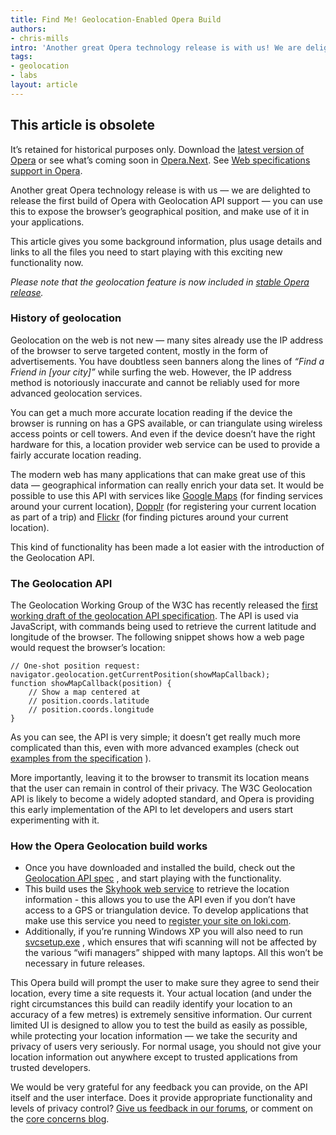 ```yaml
---
title: Find Me! Geolocation-Enabled Opera Build
authors:
- chris-mills
intro: 'Another great Opera technology release is with us! We are delighted to release the first build of Opera with Geolocation API support. You can use this to expose the browser’s geographical position, and make use of it in your applications.'
tags:
- geolocation
- labs
layout: article
---
```


## This article is obsolete

It’s retained for historical purposes only. Download the [latest version of Opera][1] or see what’s coming soon in [Opera.Next][2]. See [Web specifications support in Opera][3].

[1]: http://www.opera.com/browser/
[2]: http://www.opera.com/browser/next/
[3]: http://www.opera.com/docs/specs/

Another great Opera technology release is with us — we are delighted to release the first build of Opera with Geolocation API support — you can use this to expose the browser’s geographical position, and make use of it in your applications.

This article gives you some background information, plus usage details and links to all the files you need to start playing with this exciting new functionality now.

_Please note that the geolocation feature is now included in [stable Opera release][4]._

[4]: http://www.opera.com/download/ (Download Opera browser)

### History of geolocation

Geolocation on the web is not new — many sites already use the IP address of the browser to serve targeted content, mostly in the form of advertisements. You have doubtless seen banners along the lines of _“Find a Friend in [your city]”_ while surfing the web. However, the IP address method is notoriously inaccurate and cannot be reliably used for more advanced geolocation services.

You can get a much more accurate location reading if the device the browser is running on has a GPS available, or can triangulate using wireless access points or cell towers. And even if the device doesn’t have the right hardware for this, a location provider web service can be used to provide a fairly accurate location reading.

The modern web has many applications that can make great use of this data — geographical information can really enrich your data set. It would be possible to use this API with services like [Google Maps][5] (for finding services around your current location), [Dopplr][6] (for registering your current location as part of a trip) and [Flickr][7] (for finding pictures around your current location).

[5]: http://maps.google.com
[6]: http://www.dopplr.com/
[7]: http://www.flickr.com/

This kind of functionality has been made a lot easier with the introduction of the Geolocation API.

### The Geolocation API

The Geolocation Working Group of the W3C has recently released the [first working draft of the geolocation API specification][8]. The API is used via JavaScript, with commands being used to retrieve the current latitude and longitude of the browser. The following snippet shows how a web page would request the browser’s location:

[8]: http://www.w3.org/TR/2008/WD-geolocation-API-20081222/

	// One-shot position request:
	navigator.geolocation.getCurrentPosition(showMapCallback);
	function showMapCallback(position) {
		// Show a map centered at
		// position.coords.latitude
		// position.coords.longitude
	}

As you can see, the API is very simple; it doesn’t get really much more complicated than this, even with more advanced examples (check out [examples from the specification][9] ).

[9]: http://www.w3.org/TR/2008/WD-geolocation-API-20081222/#introduction

More importantly, leaving it to the browser to transmit its location means that the user can remain in control of their privacy. The W3C Geolocation API is likely to become a widely adopted standard, and Opera is providing this early implementation of the API to let developers and users start experimenting with it.

### How the Opera Geolocation build works

- Once you have downloaded and installed the build, check out the [Geolocation API spec][10] , and start playing with the functionality.
- This build uses the [Skyhook web service][11] to retrieve the location information - this allows you to use the API even if you don’t have access to a GPS or triangulation device. To develop applications that make use this service you need to [register your site on loki.com][12].
- Additionally, if you’re running Windows XP you will also need to run [svcsetup.exe][13] , which ensures that wifi scanning will not be affected by the various “wifi managers” shipped with many laptops. All this won’t be necessary in future releases.

[10]: http://www.w3.org/TR/2008/WD-geolocation-API-20081222/
[11]: http://www.skyhookwireless.com/developers/sdk.php
[12]: http://loki.com/
[13]: http://snapshot.opera.com/windows/svcsetup.exe

This Opera build will prompt the user to make sure they agree to send their location, every time a site requests it. Your actual location (and under the right circumstances this build can readily identify your location to an accuracy of a few metres) is extremely sensitive information. Our current limited UI is designed to allow you to test the build as easily as possible, while protecting your location information — we take the security and privacy of users very seriously. For normal usage, you should not give your location information out anywhere except to trusted applications from trusted developers.

We would be very grateful for any feedback you can provide, on the API itself and the user interface. Does it provide appropriate functionality and levels of privacy control? [Give us feedback in our forums][14], or comment on the [core concerns blog][15].

[14]: http://my.opera.com/community/forums/forum.dml?id=31
[15]: http://my.opera.com/core/blog/
